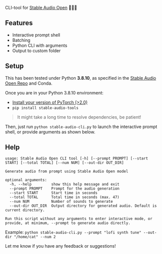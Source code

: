 CLI-tool for [Stable Audio Open](https://stability.ai/news/introducing-stable-audio-open) 🎵🎵🎵

## Features

- Interactive prompt shell
- Batching
- Python CLI with arguments
- Output to custom folder

## Setup

This has been tested under Python **3.8.10**, as specified in the [Stable Audio Open Repo](https://github.com/Stability-AI/stable-audio-tools) and Conda.

Once you are in your Python 3.8.10 environment:

- [Install your version of PyTorch (>2.0)](https://pytorch.org/get-started/locally/)
- `pip install stable-audio-tools`

>It might take a long time to resolve dependencies, be patient!

Then, just run `python stable-audio-cli.py` to launch the interactive prompt shell, or provide arguments as shown below.

## Help

```
usage: Stable Audio Open CLI tool [-h] [--prompt PROMPT] [--start START] [--total TOTAL] [--num NUM] [--out-dir OUT_DIR]

Generate audio from prompt using Stable Audio Open model

optional arguments:
  -h, --help         show this help message and exit
  --prompt PROMPT    Prompt for the audio generation
  --start START      Start time in seconds
  --total TOTAL      Total time in seconds (max. 47)
  --num NUM          Number of sounds to generate
  --out-dir OUT_DIR  Output directory for generated audio. Default is current directory.

Run this script without any arguments to enter interactive mode, or provide, at minimum, --prompt to generate audio directly.
```

Example: `python stable-audio-cli.py --prompt "lofi synth tune" --out-dir "/home/cat" --num 2`

Let me know if you have any feedback or suggestions!
